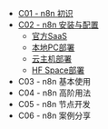 - [C01 - n8n 初识](c01/ "Capter01 n8n 初识")
- [C02 - n8n 安装与配置](c02/ "Capter02 n8n 安装与配置")
    - [官方SaaS](c02/saas.md)
    - [本地PC部署](c02/local-pc-deploy.md)
    - [云主机部署](c02/cloud-host-deploy.md)
    - [HF Space部署](c02/hf-space-deploy.md)
- C03 - n8n 基本使用
- C04 - n8n 高阶用法
- C05 - n8n 节点开发
- C06 - n8n 案例分享
